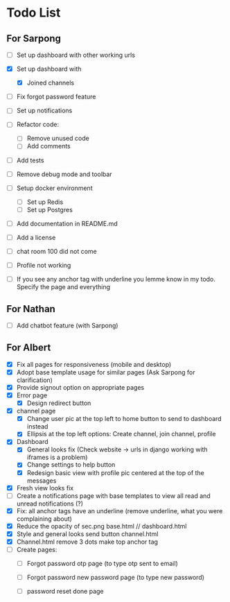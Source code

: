 # Todo List

## For Sarpong

- [ ] Set up dashboard with other working urls
- [x] Set up dashboard with
  - [x] Joined channels
- [ ] Fix forgot password feature
- [ ] Set up notifications
- [ ] Refactor code:
  - [ ] Remove unused code
  - [ ] Add comments
- [ ] Add tests
- [ ] Remove debug mode and toolbar
- [ ] Setup docker environment
  - [ ] Set up Redis
  - [ ] Set up Postgres
- [ ] Add documentation in README.md
- [ ] Add a license
- [ ] chat room 100 did not come
- [ ] Profile not working
- [ ] If you see any anchor tag with underline you lemme know in my todo. Specify the page and everything




## For Nathan

- [ ] Add chatbot feature (with Sarpong)



## For Albert

- [x] Fix all pages for responsiveness (mobile and desktop)
- [x] Adopt base template usage for similar pages (Ask Sarpong for clarification)
- [x] Provide signout option on appropriate pages
- [x] Error page
  - [x] Design redirect button
- [x] channel page
  - [x] Change user pic at the top left to home button to send to dashboard instead
  - [x] Ellipsis at the top left options: Create channel, join channel, profile
- [x] Dashboard
  - [x] General looks fix (Check website -> urls in django working with iframes is a problem)
  - [x] Change settings to help button
  - [x] Redesign basic view with profile pic centered at the top of the messages
- [x] Fresh view looks fix
- [ ] Create a notifications page with base templates to view all read and unread notifications (?)
- [x] Fix: all anchor tags have an underline (remove underline, what you were complaining about)
- [x] Reduce the opacity of sec.png base.html // dashboard.html
- [x] Style and general looks send button channel.html
- [x] Channel.html remove 3 dots make top anchor tag
- [ ] Create pages:
  - [ ] Forgot password otp page (to type otp sent to email)
  - [ ] Forgot password new password page (to type new password)
  - [ ] password reset done page


<!-- side note: i renamed basic_view.html and css to dashboard. Hence the original dashboard html and css files have been deleted. Chech github old commits if you need them -->



<!-- Put an x in the square brackets when done -->
